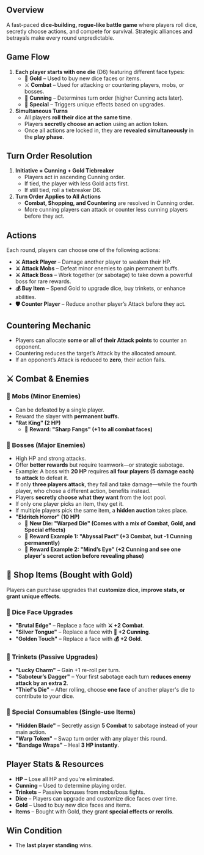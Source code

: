 ## **Overview**

A fast-paced **dice-building, rogue-like battle game** where players roll dice, secretly choose actions, and compete for survival. Strategic alliances and betrayals make every round unpredictable.

## **Game Flow**

1. **Each player starts with one die** (D6) featuring different face types:
	- 🎲 **Gold** – Used to buy new dice faces or items.
	- ⚔ **Combat** – Used for attacking or countering players, mobs, or bosses.
	- 🧠 **Cunning** – Determines turn order (higher Cunning acts later).
	- 🎁 **Special** – Triggers unique effects based on upgrades.
2. **Simultaneous Turns**
	- All players **roll their dice at the same time**.
	- Players **secretly choose an action** using an action token.
	- Once all actions are locked in, they are **revealed simultaneously** in the **play phase**.

## **Turn Order Resolution**

1. **Initiative = Cunning + Gold Tiebreaker**
    - Players act in ascending Cunning order.
    - If tied, the player with less Gold acts first.
    - If still tied, roll a tiebreaker D6.
2. **Turn Order Applies to All Actions**
    - **Combat, Shopping, and Countering** are resolved in Cunning order.
    - More cunning players can attack or counter less cunning players before they act.

## **Actions**

Each round, players can choose one of the following actions:

- **⚔ Attack Player** – Damage another player to weaken their HP.
- **⚔ Attack Mobs** – Defeat minor enemies to gain permanent buffs.
- **⚔ Attack Boss** – Work together (or sabotage) to take down a powerful boss for rare rewards.
- **💰 Buy Item** – Spend Gold to upgrade dice, buy trinkets, or enhance abilities.
- **🛡 Counter Player** – Reduce another player’s Attack before they act.

## **Countering Mechanic**

- Players can allocate **some or all of their Attack points** to counter an opponent.
- Countering reduces the target’s Attack by the allocated amount.
- If an opponent’s Attack is reduced to **zero**, their action fails.

## **⚔ Combat & Enemies**

### **🐀 Mobs (Minor Enemies)**

- Can be defeated by a single player.
- Reward the slayer with **permanent buffs.**
- **"Rat King" (2 HP)**
	- 🏅 **Reward: "Sharp Fangs" (+1 to all combat faces)**

### **🐉 Bosses (Major Enemies)**

- High HP and strong attacks.
- Offer **better rewards** but require teamwork—or strategic sabotage.
- Example: A boss with **20 HP** requires **all four players (5 damage each) to attack** to defeat it.
- If only **three players attack**, they fail and take damage—while the fourth player, who chose a different action, benefits instead.
- Players **secretly choose what they want** from the loot pool.
- If only one player picks an item, they get it.
- If multiple players pick the same item, a **hidden auction** takes place.
- **"Eldritch Horror" (10 HP)**
	- 🎲 **New Die: "Warped Die" (Comes with a mix of Combat, Gold, and Special effects)**
	- 🏅 **Reward Example 1: "Abyssal Pact" (+3 Combat, but -1 Cunning permanently)**
	- 🏅 **Reward Example 2: "Mind’s Eye" (+2 Cunning and see one player's secret action before revealing phase)**


## **🏪 Shop Items (Bought with Gold)**

Players can purchase upgrades that **customize dice, improve stats, or grant unique effects**.

### **🎲 Dice Face Upgrades**

- **"Brutal Edge"** – Replace a face with **⚔ +2 Combat**.
- **"Silver Tongue"** – Replace a face with **🧠 +2 Cunning**.
- **"Golden Touch"** – Replace a face with **💰 +2 Gold**.

### **🔮 Trinkets (Passive Upgrades)**

- **"Lucky Charm"** – Gain +1 re-roll per turn.
- **"Saboteur’s Dagger"** – Your first sabotage each turn **reduces enemy attack by an extra 2**.
- **"Thief's Die"** – After rolling, choose **one face** of another player's die to contribute to your dice.

### **📜 Special Consumables (Single-use Items)**

- **"Hidden Blade"** – Secretly assign **5 Combat** to sabotage instead of your main action.
- **"Warp Token"** – Swap turn order with any player this round.
- **"Bandage Wraps"** – Heal **3 HP instantly**.

## **Player Stats & Resources**

- **HP** – Lose all HP and you're eliminated.
- **Cunning** – Used to determine playing order.
- **Trinkets** – Passive bonuses from mobs/boss fights.
- **Dice** – Players can upgrade and customize dice faces over time.
- **Gold** – Used to buy new dice faces and items.
- **Items** – Bought with Gold, they grant **special effects or rerolls**.

## **Win Condition**

- The **last player standing** wins.
